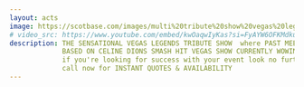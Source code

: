 ```yaml
---
layout: acts
image: https://scotbase.com/images/multi%20tribute%20show%20vegas%20legends.jpg?crc=4176937778
# video_src: https://www.youtube.com/embed/kwOaqwIyKas?si=FyAYW6OFKMdkuAjb
description: THE SENSATIONAL VEGAS LEGENDS TRIBUTE SHOW  where PAST MEETS PRESENT AS TWO OF LAS VEGAS MOST ICONIC PERFORMERS, SEPARATED BY OVER FORTY YEARS COME TOGETHER FOR A VERY SPECIAL NIGHT OF ENTERTAINMENT. <hr>
             BASED ON CELINE DIONS SMASH HIT VEGAS SHOW CURRENTLY WOWING AUDIENCE  AT CAESARS PALACE AND ELVIS'S ICONIC INTERNATIONAL HOTEL RESIDENCY THAT ROCKED THE STRIP BACK IN '69, IT'S A NIGHT OF HIGH CLASS, HIGH QUALITY SINGING WITH STUNNING COSTUME, GORGEOUS DUETS AND HILARIOUS INTERPLAY WITH TWO OF THE WORLDS BEST LOVED STARS, CELINE DION & ELVIS PRESLEY. <hr>
             if you're looking for success with your event look no further this show is a sure fire hit. to avoid disappointment get your date secured. <hr>
             call now for INSTANT QUOTES & AVAILABILITY
---
```

